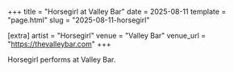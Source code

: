 +++
title = "Horsegirl at Valley Bar"
date = 2025-08-11
template = "page.html"
slug = "2025-08-11-horsegirl"

[extra]
artist = "Horsegirl"
venue = "Valley Bar"
venue_url = "https://thevalleybar.com"
+++

Horsegirl performs at Valley Bar.
